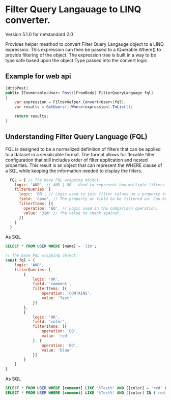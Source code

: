 # Filter Query Langauage to LINQ converter.
Version 5.1.0 for netstandard 2.0

Provides helper meathod to convert Filter Query Langauge object to a LINQ expression.  This expression can then be passed to a IQuerable.Where() 
to provide filtering of the object.  The expression tree is built in a way to be type safe based upon the object Type passed into the convert logic.

## Example for web api
``` c#
[HttpPost]
public IEnumerable<User> Post([FromBody] FilterQueryLanguage fql)
{
    var expression = FilterHelper.Convert<User>(fql);
    var results = GetUsers().Where(expression).ToList();

    return results;
}
```

## Understanding Filter Query Language (FQL)
FQL is designed to be a normalized definition of filters that can be applied to a dataset in a serializable format.  The format
allows for flexable filter configuration that still includes order of filter application and nested properties. This result is an
object that can represent the WHERE clause of a SQL while keeping the information needed to display the filters.

``` javascript
  FQL = { // The base FQL wrapping object.
    logic: 'AND', // AND | OR - Used to represent how multiple filters are grouped together. (Default: AND)
    filterQueries: [ 
      logic: 'OR', // Logic used to join filter values on a property together and multiple filters.
      field: 'name', // The property or field to be filtered on. Can be array of fields or nested fields. ex ['user.firstName', 'user.lastName']
      filterItems: [{
        operation: 'EQ', // Logic used in the comparison operation.
        value: 'Jim' // The value to check against.
      }]
    ]
  }
```
As SQL
``` sql
SELECT * FROM USER WHERE [name] = 'Jim';
```

``` javascript
// The base FQL wrapping object.
const fql = {
    logic: 'AND',
    filterQueries: [
        {
            logic: 'OR',
            field: 'comment',
            filterItems: [{
                operation: 'CONTAINS',
                value: 'Test'
            }]
        },
        {
            logic: 'OR',
            field: 'color',
            filterItems: [{
                operation: 'EQ',
                value: 'red'
            }, {
                operation: 'EQ',
                value: 'blue'
            }]
        }
    ]
}
```
As SQL
``` sql
SELECT * FROM USER WHERE [comment] LIKE '%Test%' AND ([color] = 'red' OR [color] = 'blue');
SELECT * FROM USER WHERE [comment] LIKE '%Test%' AND ([color] IN ('red', 'blue'));
```
